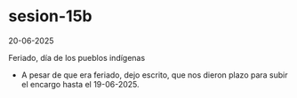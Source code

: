 # sesion-15b

20-06-2025

Feriado, día de los pueblos indígenas

- A pesar de que era feriado, dejo escrito, que nos dieron plazo para subir el encargo hasta el 19-06-2025. 
